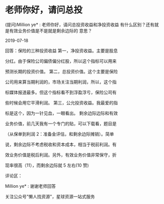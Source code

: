 # 老师你好，请问总投

(提问)Million ye* : 老师你好，请问总投资收益和净投资收益 有什么区别？还有就是有效业务价值是不是就是剩余边际的 意思？

2019-07-18

回答：保险的三种投资收益 第一，净投资收益。主要是股息

分红。由于保险公司偏债偏分红股，所以这个指标可以用来

预测长期的投资价值。 第二，总投资价值。这个主要是保险

公司用来算当期利润的，市场关注当期利润，所以，这个指

标媒体报道最多。但这个指标看不到浮盈浮亏，保险公司有

些时候会用它平滑利润。 第三，公允投资收益。我最爱的指

标是这个，因为一针见血，一眼看出。 剩余边际边际和有效

业务价值，前几天我有一个专门的贴，可以下载看，题目是

（从保单到利润 2：准备金评估，和剩余边际摊销）。简单

说，剩余边际不考虑税收和资本成本，相当于税前利润。有

效业务价值是税后利润。另外，有效业务价值非常保守，折

现率很高（11），而剩余边际就 5 左右(10 赞)

评论区：

Million ye* : 谢谢老师回答

关注公众号"懒人找资源"，星球资源一站式服务